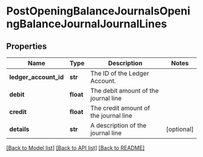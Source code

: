# PostOpeningBalanceJournalsOpeningBalanceJournalJournalLines

## Properties
Name | Type | Description | Notes
------------ | ------------- | ------------- | -------------
**ledger_account_id** | **str** | The ID of the Ledger Account. | 
**debit** | **float** | The debit amount of the journal line | 
**credit** | **float** | The credit amount of the journal line | 
**details** | **str** | A description of the journal line | [optional] 

[[Back to Model list]](../README.md#documentation-for-models) [[Back to API list]](../README.md#documentation-for-api-endpoints) [[Back to README]](../README.md)


